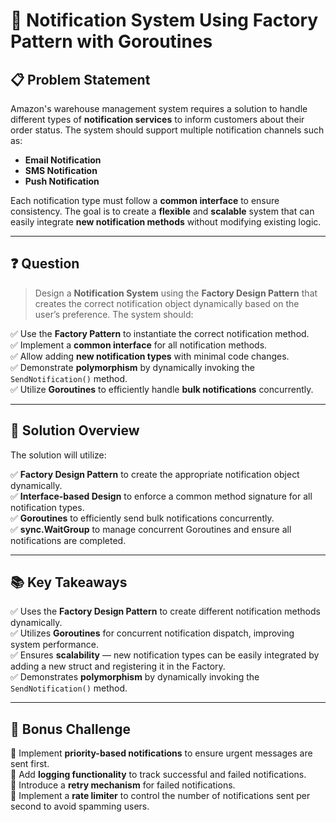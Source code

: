# 🚀 Notification System Using Factory Pattern with Goroutines

## 📋 Problem Statement
Amazon's warehouse management system requires a solution to handle different types of **notification services** to inform customers about their order status. The system should support multiple notification channels such as:

- **Email Notification**  
- **SMS Notification**  
- **Push Notification**  

Each notification type must follow a **common interface** to ensure consistency. The goal is to create a **flexible** and **scalable** system that can easily integrate **new notification methods** without modifying existing logic.

---

## ❓ Question
> Design a **Notification System** using the **Factory Design Pattern** that creates the correct notification object dynamically based on the user’s preference. The system should:

✅ Use the **Factory Pattern** to instantiate the correct notification method.  
✅ Implement a **common interface** for all notification methods.  
✅ Allow adding **new notification types** with minimal code changes.  
✅ Demonstrate **polymorphism** by dynamically invoking the `SendNotification()` method.  
✅ Utilize **Goroutines** to efficiently handle **bulk notifications** concurrently.  

---

## 🧩 Solution Overview
The solution will utilize:

✅ **Factory Design Pattern** to create the appropriate notification object dynamically.  
✅ **Interface-based Design** to enforce a common method signature for all notification types.  
✅ **Goroutines** to efficiently send bulk notifications concurrently.  
✅ **sync.WaitGroup** to manage concurrent Goroutines and ensure all notifications are completed.  

---

## 📚 Key Takeaways
✅ Uses the **Factory Design Pattern** to create different notification methods dynamically.  
✅ Utilizes **Goroutines** for concurrent notification dispatch, improving system performance.  
✅ Ensures **scalability** — new notification types can be easily integrated by adding a new struct and registering it in the Factory.  
✅ Demonstrates **polymorphism** by dynamically invoking the `SendNotification()` method.  

---

## 💬 Bonus Challenge
🔹 Implement **priority-based notifications** to ensure urgent messages are sent first.  
🔹 Add **logging functionality** to track successful and failed notifications.  
🔹 Introduce a **retry mechanism** for failed notifications.  
🔹 Implement a **rate limiter** to control the number of notifications sent per second to avoid spamming users.  

